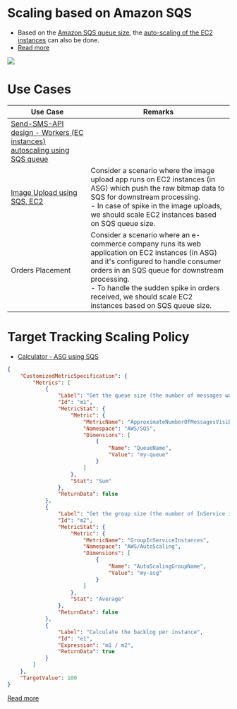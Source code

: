 # Scaling based on Amazon SQS
- Based on the [Amazon SQS queue size](../../../5_MessageBrokerServices/AmazonSQS/Readme.md), the [auto-scaling of the EC2 instances](Readme.md) can also be done.
- [Read more](https://docs.aws.amazon.com/autoscaling/ec2/userguide/ec2-auto-scaling-target-tracking-metric-math.html)

![](https://docs.aws.amazon.com/images/autoscaling/ec2/userguide/images/sqs-as-custom-metric-diagram.png)

# Use Cases

| Use Case                                                                                                                                                | Remarks                                                                                                                                                                                                                                                                                                  |
|---------------------------------------------------------------------------------------------------------------------------------------------------------|----------------------------------------------------------------------------------------------------------------------------------------------------------------------------------------------------------------------------------------------------------------------------------------------------------|
| [Send-SMS-API design - Workers (EC instances) autoscaling using SQS queue](../../../../3_HLDDesignProblems/TransactionSMSDesign/Readme.md)                |                                                                                                                                                                                                                                                                                                          |
| [Image Upload using SQS, EC2](https://aws.amazon.com/blogs/compute/running-cost-effective-queue-workers-with-amazon-sqs-and-amazon-ec2-spot-instances/) | Consider a scenario where the image upload app runs on EC2 instances (in ASG) which push the raw bitmap data to SQS for downstream processing.<br/>- In case of spike in the image uploads, we should scale EC2 instances based on SQS queue size.                                                       |
| Orders Placement                                                                                                                                        | Consider a scenario where an e-commerce company runs its web application on EC2 instances (in ASG) and it's configured to handle consumer orders in an SQS queue for downstream processing. <br/>- To handle the sudden spike in orders received, we should scale EC2 instances based on SQS queue size. |

# Target Tracking Scaling Policy
- [Calculator - ASG using SQS](https://docs.google.com/spreadsheets/d/15vApko2QrmZmv5qTEIyU_IAWvgY3MD23TR3TuLUiPc8/edit#gid=1238283914)

````json
{
    "CustomizedMetricSpecification": {
        "Metrics": [
            {
                "Label": "Get the queue size (the number of messages waiting to be processed)",
                "Id": "m1",
                "MetricStat": {
                    "Metric": {
                        "MetricName": "ApproximateNumberOfMessagesVisible",
                        "Namespace": "AWS/SQS",
                        "Dimensions": [
                            {
                                "Name": "QueueName",
                                "Value": "my-queue"
                            }
                        ]
                    },
                    "Stat": "Sum"
                },
                "ReturnData": false
            },
            {
                "Label": "Get the group size (the number of InService instances)",
                "Id": "m2",
                "MetricStat": {
                    "Metric": {
                        "MetricName": "GroupInServiceInstances",
                        "Namespace": "AWS/AutoScaling",
                        "Dimensions": [
                            {
                                "Name": "AutoScalingGroupName",
                                "Value": "my-asg"
                            }
                        ]
                    },
                    "Stat": "Average"
                },
                "ReturnData": false
            },
            {
                "Label": "Calculate the backlog per instance",
                "Id": "e1",
                "Expression": "m1 / m2",
                "ReturnData": true
            }
        ]
    },
    "TargetValue": 100
}
````

[Read more](https://docs.aws.amazon.com/autoscaling/ec2/userguide/ec2-auto-scaling-target-tracking-metric-math.html)